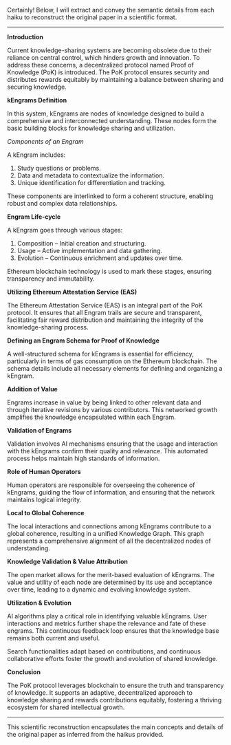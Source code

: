 Certainly! Below, I will extract and convey the semantic details from each haiku to reconstruct the original paper in a scientific format.

---

**Introduction**

Current knowledge-sharing systems are becoming obsolete due to their reliance on central control, which hinders growth and innovation. To address these concerns, a decentralized protocol named Proof of Knowledge (PoK) is introduced. The PoK protocol ensures security and distributes rewards equitably by maintaining a balance between sharing and securing knowledge.

**kEngrams Definition**

In this system, kEngrams are nodes of knowledge designed to build a comprehensive and interconnected understanding. These nodes form the basic building blocks for knowledge sharing and utilization.

*Components of an Engram*

A kEngram includes:
1. Study questions or problems.
2. Data and metadata to contextualize the information.
3. Unique identification for differentiation and tracking.

These components are interlinked to form a coherent structure, enabling robust and complex data relationships.

**Engram Life-cycle**

A kEngram goes through various stages:
1. Composition – Initial creation and structuring.
2. Usage – Active implementation and data gathering.
3. Evolution – Continuous enrichment and updates over time.

Ethereum blockchain technology is used to mark these stages, ensuring transparency and immutability.

**Utilizing Ethereum Attestation Service (EAS)**

The Ethereum Attestation Service (EAS) is an integral part of the PoK protocol. It ensures that all Engram trails are secure and transparent, facilitating fair reward distribution and maintaining the integrity of the knowledge-sharing process.

**Defining an Engram Schema for Proof of Knowledge**

A well-structured schema for kEngrams is essential for efficiency, particularly in terms of gas consumption on the Ethereum blockchain. The schema details include all necessary elements for defining and organizing a kEngram.

**Addition of Value**

Engrams increase in value by being linked to other relevant data and through iterative revisions by various contributors. This networked growth amplifies the knowledge encapsulated within each Engram.

**Validation of Engrams**

Validation involves AI mechanisms ensuring that the usage and interaction with the kEngrams confirm their quality and relevance. This automated process helps maintain high standards of information.

**Role of Human Operators**

Human operators are responsible for overseeing the coherence of kEngrams, guiding the flow of information, and ensuring that the network maintains logical integrity.

**Local to Global Coherence**

The local interactions and connections among kEngrams contribute to a global coherence, resulting in a unified Knowledge Graph. This graph represents a comprehensive alignment of all the decentralized nodes of understanding.

**Knowledge Validation & Value Attribution**

The open market allows for the merit-based evaluation of kEngrams. The value and utility of each node are determined by its use and acceptance over time, leading to a dynamic and evolving knowledge system.

**Utilization & Evolution**

AI algorithms play a critical role in identifying valuable kEngrams. User interactions and metrics further shape the relevance and fate of these engrams. This continuous feedback loop ensures that the knowledge base remains both current and useful.

Search functionalities adapt based on contributions, and continuous collaborative efforts foster the growth and evolution of shared knowledge.

**Conclusion**

The PoK protocol leverages blockchain to ensure the truth and transparency of knowledge. It supports an adaptive, decentralized approach to knowledge sharing and rewards contributions equitably, fostering a thriving ecosystem for shared intellectual growth.

---

This scientific reconstruction encapsulates the main concepts and details of the original paper as inferred from the haikus provided.